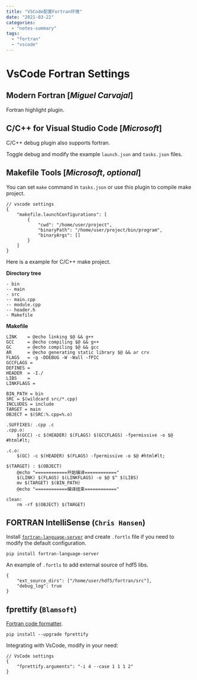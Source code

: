 ```yaml
---
title: "VSCode配置Fortran环境"
date: "2021-03-22"
categories: 
  - "notes-summary"
tags: 
  - "fortran"
  - "vscode"
---
```


# VsCode Fortran Settings

## Modern Fortran \[_Miguel Carvajal_\]

Fortran highlight plugin.

## C/C++ for Visual Studio Code \[_Microsoft_\]

C/C++ debug plugin also supports fortran.

Toggle debug and modify the example `launch.json` and `tasks.json` files.

## Makefile Tools \[_Microsoft_, _optional_\]

You can set `make` command in `tasks.json` or use this plugin to compile make project.

```
// vscode settings
{
    "makefile.launchConfigurations": [
        {
            "cwd": "/home/user/project",
            "binaryPath": "/home/user/project/bin/program",
            "binaryArgs": []
        }
    ]
}
```

Here is a example for C/C++ make project.

**Directory tree**

```
- bin
-- main
- src
-- main.cpp
-- module.cpp
-- header.h
- Makefile
```

**Makefile**

```
LINK    = @echo linking $@ && g++
GCC     = @echo compiling $@ && g++
GC      = @echo compiling $@ && gcc
AR      = @echo generating static library $@ && ar crv
FLAGS   = -g -DDEBUG -W -Wall -fPIC
GCCFLAGS =
DEFINES =
HEADER  = -I./
LIBS    =
LINKFLAGS =

BIN_PATH = bin
SRC = $(wildcard src/*.cpp)
INCLUDES = include
TARGET = main
OBJECT = $(SRC:%.cpp=%.o)

.SUFFIXES: .cpp .c
.cpp.o:
    $(GCC) -c $(HEADER) $(FLAGS) $(GCCFLAGS) -fpermissive -o $@ #html#lt;

.c.o:
    $(GC) -c $(HEADER) $(FLAGS) -fpermissive -o $@ #html#lt;

$(TARGET) : $(OBJECT)
    @echo "============开始编译============"
    $(LINK) $(FLAGS) $(LINKFLAGS) -o $@ $^ $(LIBS)
    mv $(TARGET) $(BIN_PATH)
    @echo "============编译结束============"

clean:
    rm -rf $(OBJECT) $(TARGET)
```

## FORTRAN IntelliSense (`Chris Hansen`)

Install [`fortran-language-server`](https://github.com/hansec/fortran-language-server) and create `.fortls` file if you need to modify the default configuration.

```
pip install fortran-language-server
```

An example of `.fortls` to add external source of hdf5 libs.

```
{
    "ext_source_dirs": ["/home/user/hdf5/fortran/src"],
    "debug_log": true
}
```

## fprettify (`Blamsoft`)

[Fortran code formatter](https://github.com/pseewald/fprettify).

```
pip install --upgrade fprettify
```

Integrating with VsCode, modify in your need:

```
// VsCode settings
{
    "fprettify.arguments": "-i 4 --case 1 1 1 2"
}
```
